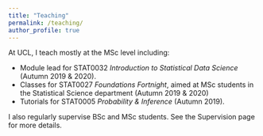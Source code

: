 ```yaml
---
title: "Teaching"
permalink: /teaching/
author_profile: true
---
```


At UCL, I teach mostly at the MSc level including:

* Module lead for STAT0032 *Introduction to Statistical Data Science* (Autumn 2019 & 2020). 
* Classes for STAT0027 *Foundations Fortnight*, aimed at MSc students in the Statistical Science department (Autumn 2019 & 2020)
* Tutorials for STAT0005 *Probability & Inference* (Autumn 2019).

I also regularly supervise BSc and MSc students. See the Supervision page for more details.

